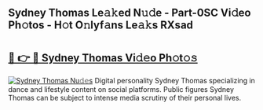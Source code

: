 ## Sydney Thomas Le𝚊𝚔ed N𝚞𝚍e - Part-0SC Vi𝚍eo Ph𝚘tos - H𝚘t O𝚗lyf𝚊ns Le𝚊𝚔s RXsad

# <h2><a href="http://hfaezq.feru.top/?c=Sydney+Thomas">🔗 👉 🔴 Sydney Thomas Vi𝚍𝚎o Ph𝚘t𝚘𝚜</a></h2>

[![Sydney Thomas Nu𝚍𝚎s](https://i.imgur.com/0TWrTi3.gif)](http://hfaezq.feru.top/?c=Sydney+Thomas)
Digital personality Sydney Thomas specializing in dance and lifestyle content on social platforms. Public figures Sydney Thomas can be subject to intense media scrutiny of their personal lives. 
